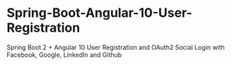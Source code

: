 # Spring-Boot-Angular-10-User-Registration
Spring Boot 2 + Angular 10 User Registration and OAuth2 Social Login with Facebook, Google, LinkedIn and Github
